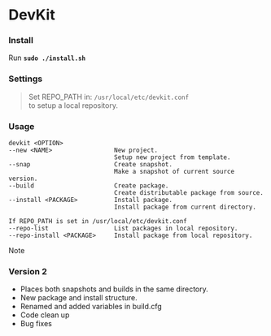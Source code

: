 # DevKit

### Install
Run **`sudo ./install.sh`**<br>

### Settings
> Set REPO_PATH in: ```/usr/local/etc/devkit.conf```<br>
> to setup a local repository.

### Usage
```
devkit <OPTION>
--new <NAME>                 New project.
                             Setup new project from template.
--snap                       Create snapshot.
                             Make a snapshot of current source version.
--build                      Create package.
                             Create distributable package from source.
--install <PACKAGE>          Install package.
                             Install package from current directory.

If REPO_PATH is set in /usr/local/etc/devkit.conf
--repo-list                  List packages in local repository.
--repo-install <PACKAGE>     Install package from local repository.
```

> [!NOTE]
> ### Version 2
> * Places both snapshots and builds in the same directory.
> * New package and install structure.
> * Renamed and added variables in build.cfg
> * Code clean up
> * Bug fixes
